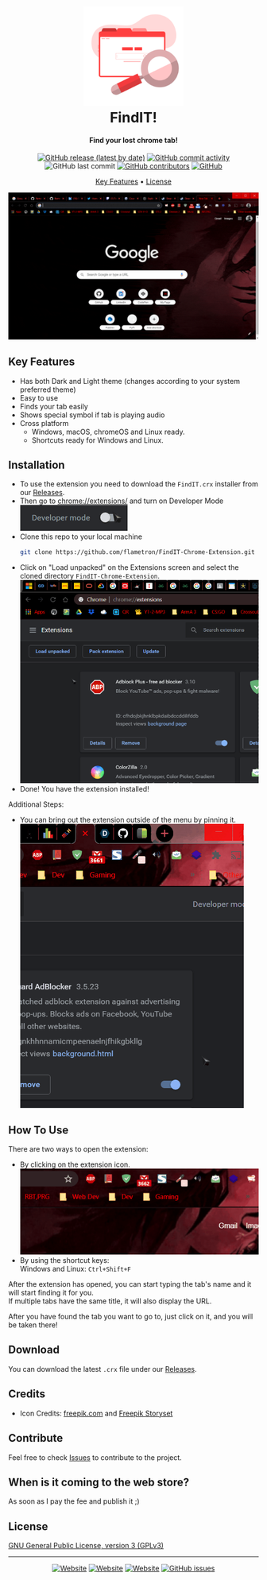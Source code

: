 
<h1 align="center">
  <br>
  <a href="https://github.com/flametron/FindIT-Chrome-Extension"><img src="./icons/icon1024.png" alt="FindIT!" width="200"></a>
  <br>
  FindIT!
  <br>
</h1>

<h4 align="center">Find your lost chrome tab!</h4>

<p align="center">
  <a href = "https://github.com/flametron/FindIT-Chrome-Extension/releases/"><img alt="GitHub release (latest by date)" src="https://img.shields.io/github/v/release/flametron/FindIT-Chrome-Extension"></a>
  <a href = "https://github.com/flametron/FindIT-Chrome-Extension/commits/"><img alt="GitHub commit activity" src="https://img.shields.io/github/commit-activity/y/flametron/FindIT-Chrome-Extension"></a>
  <img alt="GitHub last commit" src="https://img.shields.io/github/last-commit/flametron/FindIT-Chrome-Extension">
  <a href = "#contribute"><img alt="GitHub contributors" src="https://img.shields.io/github/contributors/flametron/FindIT-Chrome-Extension?color=green"></a>
  <a href = "./LICENSE.md"><img alt="GitHub" src="https://img.shields.io/github/license/flametron/FindIT-Chrome-Extension"></a>
</p>

<p align="center">
  <a href="#key-features">Key Features</a> •
  <a href="#license">License</a>
</p>

![screenshot](./images/screenshot.gif)

## Key Features

* Has both Dark and Light theme (changes according to your system preferred theme)
* Easy to use
* Finds your tab easily
* Shows special symbol if tab is playing audio
* Cross platform
  - Windows, macOS, chromeOS and Linux ready.
  - Shortcuts ready for Windows and Linux.

## Installation

- To use the extension you need to download the `FindIT.crx` installer from our [Releases](https://github.com/flametron/FindIT-Chrome-Extension/releases/).  
- Then go to [chrome://extensions/](chrome://extensions/) and     turn on Developer Mode  
  ![screenshot](./images/turnondevmoce.gif)
- Clone this repo to your local machine
  ```bash
  git clone https://github.com/flametron/FindIT-Chrome-Extension.git
  ```
- Click on "Load unpacked" on the Extensions screen and select the cloned directory `FindIT-Chrome-Extension`.  
  ![screenshot](./images/loadunpacked.gif)
- Done! You have the extension installed!

Additional Steps:  
- You can bring out the extension outside of the menu by pinning it.  
  ![screenshot](./images/pintheextension.gif)

## How To Use

There are two ways to open the extension:
- By clicking on the extension icon.  
  ![screenshot](./images/clickonext.gif)
- By using the shortcut keys:  
  Windows and Linux: `Ctrl+Shift+F`

After the extension has opened, you can start typing the tab's name and it will start finding it for you.  
If multiple tabs have the same title, it will also display the URL.

After you have found the tab you want to go to, just click on it, and you will be taken there!

## Download

You can download the latest `.crx` file under our [Releases](https://github.com/flametron/FindIT-Chrome-Extension/releases/).

## Credits

- Icon Credits: [freepik.com](https://www.freepik.com/) and [Freepik Storyset](https://storyset.com/web)

## Contribute

Feel free to check [Issues](https://github.com/flametron/FindIT-Chrome-Extension/issues) to contribute to the project.

## When is it coming to the web store?

As soon as I pay the fee and publish it ;) 

## License

[GNU General Public License, version 3 (GPLv3)](./LICENSE.md)

---


<p align="center">
<a href="https://sayankundu.in/"><img alt="Website" src="https://img.shields.io/website?down_message=https%3A%2F%2Fsayankundu.in%2F&up_message=https%3A%2F%2Fsayankundu.in%2F&url=https%3A%2F%2Fsayankundu.in%2F"></a>
<a href="https://github.com/flametron"><img alt="Website" src="https://img.shields.io/website?down_message=%40flametron&label=github&up_message=%40flametron&url=https%3A%2F%2Fgithub.com%2Fflametron"></a>
<a href="https://www.linkedin.com/in/sayan-kundu-flametron/"><img alt="Website" src="https://img.shields.io/website?down_message=Sayan%20Kundu&label=linkedIn&up_message=Sayan%20Kundu&url=https%3A%2F%2Fwww.linkedin.com%2Fin%2Fsayan-kundu-flametron%2F"></a>
<a href="./issues/"><img alt="GitHub issues" src="https://img.shields.io/github/issues/flametron/FindIT-Chrome-Extension"></a>
</p>
